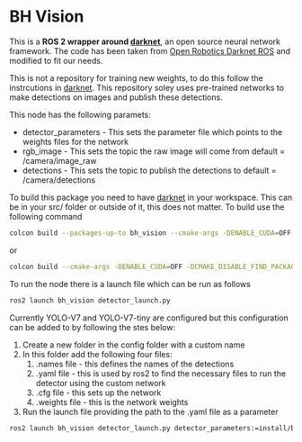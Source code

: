 # BH Vision

This is a **ROS 2 wrapper around [darknet](https://pjreddie.com/darknet)**, an open source neural network framework.  The code has been taken from [Open Robotics Darknet ROS](https://github.com/ros2/openrobotics_darknet_ros) and modified to fit our needs.

This is not a repository for training new weights, to do this follow the instrcutions in [darknet](https://pjreddie.com/darknet).  This repository soley uses pre-trained networks to make detections on images and publish these detections.

This node has the following paramets:
- detector_parameters - This sets the parameter file which points to the weights files for the network
- rgb_image - This sets the topic the raw image will come from default = /camera/image_raw
- detections - This sets the topic to publish the detections to default = /camera/detections

To build this package you need to have [darknet](https://pjreddie.com/darknet) in your workspace.  This can be in your src/ folder or outside of it, this does not matter.  To build use the following command

```bash
colcon build --packages-up-to bh_vision --cmake-args -DENABLE_CUDA=OFF -DCMAKE_DISABLE_FIND_PACKAGE_OpenMP=TRUE
```

or

```bash
colcon build --cmake-args -DENABLE_CUDA=OFF -DCMAKE_DISABLE_FIND_PACKAGE_OpenMP=TRUE
```

To run the node there is a launch file which can be run as follows

```bash
ros2 launch bh_vision detector_launch.py
```

Currently YOLO-V7 and YOLO-V7-tiny are configured but this configuration can be added to by following the stes below:

1. Create a new folder in the config folder with a custom name
2. In this folder add the following four files:
   1. .names file - this defines the names of the detections
   2. .yaml file - this is used by ros2 to find the necessary files to run the detector using the custom network
   3. .cfg file - this sets up the network
   4. .weights file - this is the network weights
3. Run the launch file providing the path to the .yaml file as a parameter
```bash
ros2 launch bh_vision detector_launch.py detector_parameters:=install/bh_vision/share/bh_vision/config/your_folder_name/params.yaml
```
